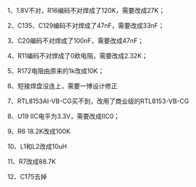 1、1.8V不对，R16编码不对焊成了120K，需要改成27K；

2、C135、C129编码不对焊成了47nF，需要改成33nF；

3、C20编码不对焊成了100nF，需要改成47nF；

4、R11编码不对焊成了0欧电阻，需要改成2.32K；

5、R172电阻由原来的1k改成10K；

6、短接焊盘没连上，需要一博设计修正

7、RTL8153AI-VB-CG买不到，改用了商业级的RTL8153-VB-CG

8、U19 IIC电平为3.3V，需要改成IIC0；

9、R6 18.2K改成100K

10、L1和L2改成10uH

11、R7改成88.7K

12、C175去掉

